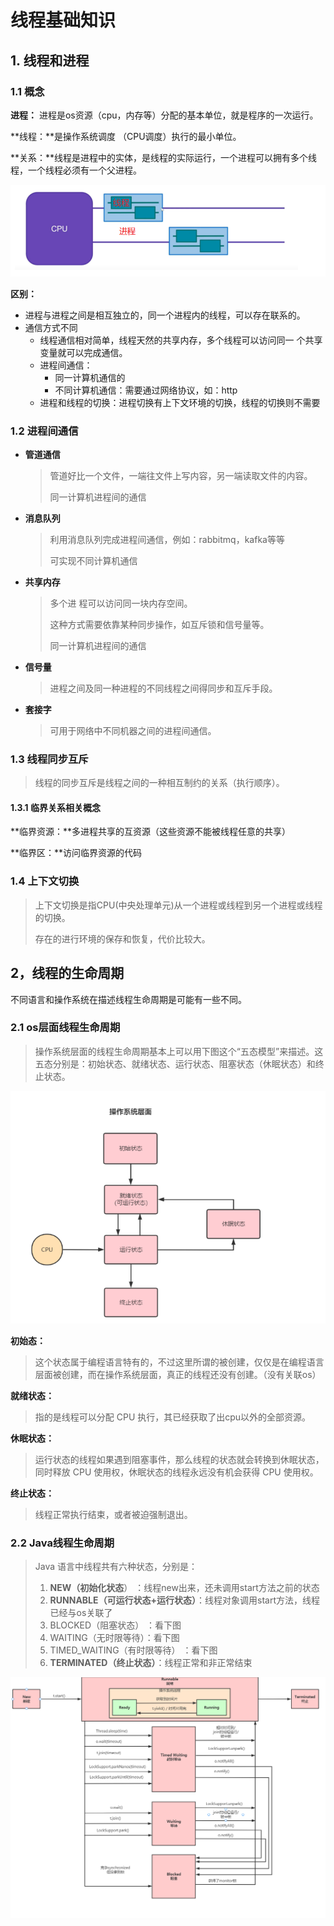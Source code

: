 # 线程基础知识

## 1. 线程和进程

### 1.1 概念

**进程：** 进程是os资源（cpu，内存等）分配的基本单位，就是程序的一次运行。

**线程：**是操作系统调度 （CPU调度）执行的最小单位。

**关系：**线程是进程中的实体，是线程的实际运行，一个进程可以拥有多个线程，一个线程必须有一个父进程。

![image-20220319172107261](asserts/image-20220319172107261.png)

**区别：**

*   进程与进程之间是相互独立的，同一个进程内的线程，可以存在联系的。
*   通信方式不同
    *   线程通信相对简单，线程天然的共享内存，多个线程可以访问同一 个共享变量就可以完成通信。
    *   进程间通信：
        *   同一计算机通信的
        *   不同计算机通信：需要通过网络协议，如：http
    *   进程和线程的切换：进程切换有上下文环境的切换，线程的切换则不需要

### 1.2 进程间通信

*   **管道通信**

    >   管道好比一个文件，一端往文件上写内容，另一端读取文件的内容。
    >
    >   同一计算机进程间的通信

*   **消息队列**

    >   利用消息队列完成进程间通信，例如：rabbitmq，kafka等等
    >
    >   可实现不同计算机通信

*   **共享内存**

    >   多个进 程可以访问同一块内存空间。
    >
    >   这种方式需要依靠某种同步操作，如互斥锁和信号量等。
    >
    >   同一计算机进程间的通信

*   **信号量**

    >   进程之间及同一种进程的不同线程之间得同步和互斥手段。

*   **套接字**

    >   可用于网络中不同机器之间的进程间通信。

### 1.3 线程同步互斥

>   线程的同步互斥是线程之间的一种相互制约的关系（执行顺序）。

#### 1.3.1 临界关系相关概念

**临界资源：**多进程共享的互资源（这些资源不能被线程任意的共享）

**临界区：**访问临界资源的代码

### 1.4 上下文切换

>   上下文切换是指CPU(中央处理单元)从一个进程或线程到另一个进程或线程的切换。
>
>   存在的进行环境的保存和恢复，代价比较大。

## 2，线程的生命周期

不同语言和操作系统在描述线程生命周期是可能有一些不同。

### 2.1  os层面线程生命周期

>   操作系统层面的线程生命周期基本上可以用下图这个“五态模型”来描述。这五态分别是：初始状态、就绪状态、运行状态、阻塞状态（休眠状态）和终止状态。

![image-20220319175504444](asserts/image-20220319175504444.png)

**初始态：**

>   这个状态属于编程语言特有的，不过这里所谓的被创建，仅仅是在编程语言层面被创建，而在操作系统层面，真正的线程还没有创建。（没有关联os）

**就绪状态：**

>   指的是线程可以分配 CPU 执行，其已经获取了出cpu以外的全部资源。

**休眠状态：**

>   运行状态的线程如果遇到阻塞事件，那么线程的状态就会转换到休眠状态，同时释放 CPU 使用权，休眠状态的线程永远没有机会获得 CPU 使用权。

**终止状态：**

>   线程正常执行结束，或者被迫强制退出。



### 2.2 Java线程生命周期

>   Java 语言中线程共有六种状态，分别是：
>
>   1.   **NEW（初始化状态**） ：线程new出来，还未调用start方法之前的状态
>   2.    **RUNNABLE（可运行状态+运行状态）**：线程对象调用start方法，线程已经与os关联了
>   3.   BLOCKED（阻塞状态） ：看下图
>   4.   WAITING（无时限等待）：看下图
>   5.   TIMED_WAITING（有时限等待） ：看下图
>   6.   **TERMINATED（终止状态）**：线程正常和非正常结束

![26544](asserts/26544.png)

